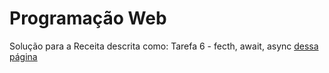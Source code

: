 # Programação Web

Solução para a Receita descrita como: Tarefa 6 - fecth, await, async
[dessa página](https://sites.google.com/view/fabricio10/p%C3%A1gina-inicial/cursos/pweb/json5)
